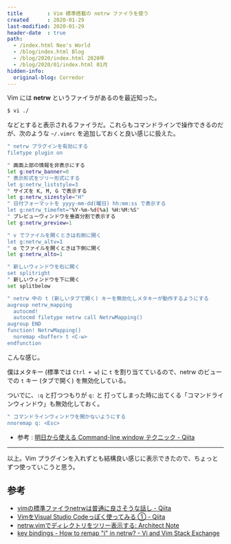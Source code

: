 ```yaml
---
title        : Vim 標準搭載の netrw ファイラを使う
created      : 2020-01-29
last-modified: 2020-01-29
header-date  : true
path:
  - /index.html Neo's World
  - /blog/index.html Blog
  - /blog/2020/index.html 2020年
  - /blog/2020/01/index.html 01月
hidden-info:
  original-blog: Corredor
---
```


Vim には **netrw** というファイラがあるのを最近知った。

```bash
$ vi ./
```

などとすると表示されるファイラだ。これらもコマンドラインで操作できるのだが、次のような `~/.vimrc` を追加しておくと良い感じに扱えた。

```bash
" netrw プラグインを有効にする
filetype plugin on

" 画面上部の情報を非表示にする
let g:netrw_banner=0
" 表示形式をツリー形式にする
let g:netrw_liststyle=3
" サイズを K, M, G で表示する
let g:netrw_sizestyle="H"
" 日付フォーマットを yyyy-mm-dd(曜日) hh:mm:ss で表示する
let g:netrw_timefmt="%Y-%m-%d(%a) %H:%M:%S"
" プレビューウィンドウを垂直分割で表示する
let g:netrw_preview=1

" v でファイルを開くときは右側に開く
let g:netrw_altv=1
" o でファイルを開くときは下側に開く
let g:netrw_alto=1

" 新しいウィンドウを右に開く
set splitright
" 新しいウィンドウを下に開く
set splitbelow

" netrw 中の t (新しいタブで開く) キーを無効化しメタキーが動作するようにする
augroup netrw_mapping
  autocmd!
  autocmd filetype netrw call NetrwMapping()
augroup END
function! NetrwMapping()
  noremap <buffer> t <C-w>
endfunction
```

こんな感じ。

僕はメタキー (標準では `Ctrl + w`) に `t` を割り当てているので、netrw のビューでの `t` キー (タブで開く) を無効化している。

ついでに、`:q` と打つつもりが `q:` と 打ってしまった時に出てくる「コマンドラインウィンドウ」も無効化しておく。

```bash
" コマンドラインウィンドウを開かないようにする
nnoremap q: <Esc>
```

- 参考 : [明日から使える Command-line window テクニック - Qiita](https://qiita.com/monaqa/items/e22e6f72308652fc81e2)

-----

以上。Vim プラグインを入れずとも結構良い感じに表示できたので、ちょっとずつ使っていこうと思う。

## 参考

- [vimの標準ファイラnetrwは普通に良さそうな話し - Qiita](https://qiita.com/gorilla0513/items/bf2f78dfec67242f5bcf)
- [VimをVisual Studio Codeっぽく使ってみる ① - Qiita](https://qiita.com/Chitama/items/d872b47112a4248a0dcd)
- [netrw.vimでディレクトリをツリー表示する: Architect Note](http://blog.tojiru.net/article/234400966.html)
- [key bindings - How to remap "i" in netrw? - Vi and Vim Stack Exchange](https://vi.stackexchange.com/questions/5531/how-to-remap-i-in-netrw)
